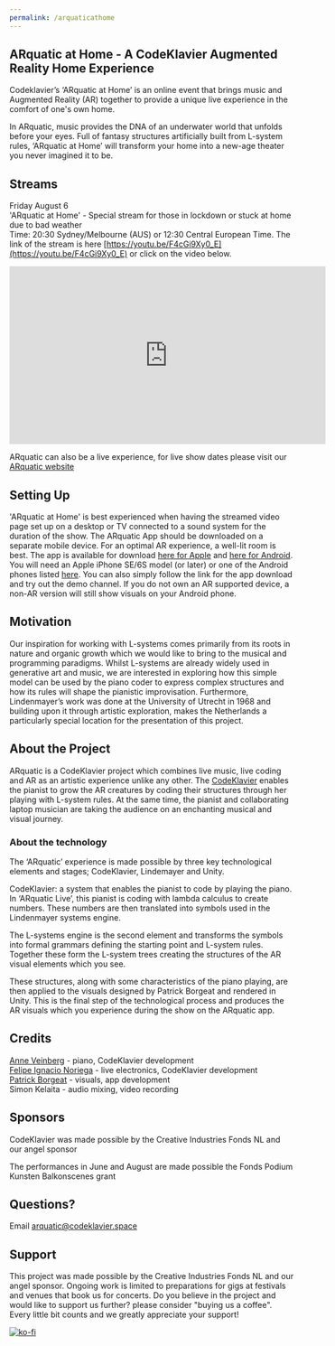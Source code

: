 ```yaml
---
permalink: /arquaticathome
---
```



## ARquatic at Home - A CodeKlavier Augmented Reality Home Experience

Codeklavier’s ‘ARquatic at Home’ is an online event that brings music and Augmented Reality (AR) together to provide a unique live experience in the comfort of one's own home.

In ARquatic, music provides the DNA of an underwater world that unfolds before your eyes. Full of fantasy structures artificially built from L-system rules, ‘ARquatic at Home’ will transform your home into a new-age theater you never imagined it to be.  


## Streams

Friday August 6 \
'ARquatic at Home' - Special stream for those in lockdown or stuck at home due to bad weather \
Time: 20:30 Sydney/Melbourne (AUS) or 12:30  Central European Time. 
The link of the stream is here [https://youtu.be/F4cGi9Xy0_E](https://youtu.be/F4cGi9Xy0_E) or click on the video below.

<iframe width="560" height="315" src="https://www.youtube-nocookie.com/embed/F4cGi9Xy0_E?rel=0&showinfo=0" frameborder="0" allow="autoplay; encrypted-media" allowfullscreen></iframe>

ARquatic can also be a live experience, for live show dates please visit our [ARquatic website](https://codeklavier.space/arquatic)

## Setting Up

'ARquatic at Home' is best experienced when having the streamed video page set up on a desktop or TV connected to a sound system for the duration of the show. The ARquatic App should be downloaded on a separate mobile device. For an optimal AR experience, a well-lit room is best. The app is available for download [here for Apple](https://apps.apple.com/nl/app/arquatic/id1557620712?l=en) and [here for Android](https://play.google.com/store/apps/details?id=space.codeklavier.arquatic&hl=en_US&gl=US). You will need an Apple iPhone SE/6S model (or later) or one of the Android phones listed [here](https://developers.google.com/ar/devices). You can also simply follow the link for the app download and try out the demo channel. If you do not own an AR supported device, a non-AR version will still show visuals on your Android phone.


## Motivation
Our inspiration for working with L-systems comes primarily from its roots in nature and organic growth which we would like to bring to the musical and programming paradigms. Whilst L-systems are already widely used in generative art and music, we are interested in exploring how this simple model can be used by the piano coder to express complex structures and how its rules will shape the pianistic improvisation. Furthermore, Lindenmayer’s work was done at the University of Utrecht in 1968 and building upon it through artistic exploration, makes the Netherlands a particularly special location for the presentation of this project.


## About the Project

ARquatic is a CodeKlavier project which combines live music, live coding and AR as an artistic experience unlike any other. The [CodeKlavier](https://codeklavier.space/) enables the pianist to grow the AR creatures by coding their structures through her playing with L-system rules. At the same time,  the pianist and collaborating laptop musician are taking the audience on an enchanting musical and visual journey.

### About the technology

The ‘ARquatic’ experience is made possible by three key technological elements and stages; CodeKlavier, Lindemayer and Unity.

CodeKlavier: a system that enables the pianist to code by playing the piano. In ‘ARquatic Live’, this pianist is coding with lambda calculus to create numbers. These numbers are then translated into symbols used in the Lindenmayer systems engine. 

The L-systems engine is the second element and transforms the symbols into formal grammars defining the starting point and L-system rules. Together these form the L-system trees creating the structures of the AR visual elements which you see.

These structures, along with some characteristics of the piano playing, are then applied to the visuals designed by Patrick Borgeat and rendered in Unity. This is the final step of the technological process and produces the AR visuals which you experience during the show on the ARquatic app.

## Credits
[Anne Veinberg](https://anneveinberg.com/) - piano, CodeKlavier development \
[Felipe Ignacio Noriega](https://felipeignacio.info/) - live electronics, CodeKlavier development \
[Patrick Borgeat](https://borgeat.de/) - visuals, app development \
Simon Kelaita - audio mixing, video recording

## Sponsors
CodeKlavier was made possible by the Creative Industries Fonds NL and our angel sponsor

The performances in June and August are made possible the Fonds Podium Kunsten Balkonscenes grant

## Questions?
Email arquatic@codeklavier.space

## Support
This project was made possible by the Creative Industries Fonds NL and our angel sponsor. Ongoing work is limited to preparations for gigs at festivals and venues that book us for concerts. Do you believe in the project and would like to support us further? please consider "buying us a coffee". Every little bit counts and we greatly appreciate your support!

[![ko-fi](https://www.ko-fi.com/img/donate_sm.png)](https://ko-fi.com/J3J7PGIE)
